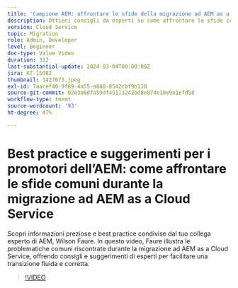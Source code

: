 ```yaml
---
title: 'Campione AEM: affrontare le sfide della migrazione ad AEM as a Cloud Service'
description: Ottieni consigli da esperti su come affrontare le sfide comuni durante la migrazione ad AEM as a Cloud Service dal campione AEM, Wilson Faure.
version: Cloud Service
topic: Migration
role: Admin, Developer
level: Beginner
doc-type: Value Video
duration: 312
last-substantial-update: 2024-03-04T00:00:00Z
jira: KT-15082
thumbnail: 3427673.jpeg
exl-id: 7aacef40-9f89-4a55-a840-8542cbf9b110
source-git-commit: 02e3a6dfa59df45113242bd8e874e18e9e1efd58
workflow-type: tm+mt
source-wordcount: '93'
ht-degree: 47%

---
```


# Best practice e suggerimenti per i promotori dell’AEM: come affrontare le sfide comuni durante la migrazione ad AEM as a Cloud Service

Scopri informazioni preziose e best practice condivise dal tuo collega esperto di AEM, Wilson Faure. In questo video, Faure illustra le problematiche comuni riscontrate durante la migrazione ad AEM as a Cloud Service, offrendo consigli e suggerimenti di esperti per facilitare una transizione fluida e corretta.

>[!VIDEO](https://video.tv.adobe.com/v/3427673/?learn=on)

